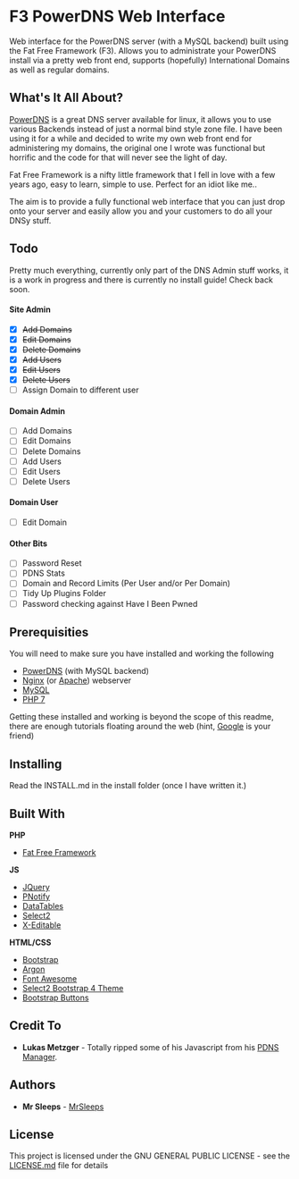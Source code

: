 # F3 PowerDNS Web Interface

Web interface for the PowerDNS server (with a MySQL backend) built using the Fat Free Framework (F3). Allows you to administrate your PowerDNS install via a pretty web front end, supports (hopefully) International Domains as well as regular domains.

## What's It All About?

[PowerDNS](https://powerdns.com/) is a great DNS server available for linux, it allows you to use various Backends instead of just a normal bind style zone file. I have been using it for a while and decided to write my own web front end for administering my domains, the original one I wrote was functional but horrific and the code for that will never see the light of day.

Fat Free Framework is a nifty little framework that I fell in love with a few years ago, easy to learn, simple to use. Perfect for an idiot like me..

The aim is to provide a fully functional web interface that you can just drop onto your server and easily allow you and your customers to do all your DNSy stuff.

## Todo

Pretty much everything, currently only part of the DNS Admin stuff works, it is a work in progress and there is currently no install guide! Check back soon.

#### Site Admin
- [x] ~~Add Domains~~
- [x] ~~Edit Domains~~
- [x] ~~Delete Domains~~
- [x] ~~Add Users~~
- [x] ~~Edit Users~~
- [x] ~~Delete Users~~
- [ ] Assign Domain to different user

#### Domain Admin
- [ ] Add Domains
- [ ] Edit Domains
- [ ] Delete Domains
- [ ] Add Users
- [ ] Edit Users
- [ ] Delete Users

#### Domain User
- [ ] Edit Domain

#### Other Bits
- [ ] Password Reset
- [ ] PDNS Stats
- [ ] Domain and Record Limits (Per User and/or Per Domain)
- [ ] Tidy Up Plugins Folder
- [ ] Password checking against Have I Been Pwned

## Prerequisities

You will need to make sure you have installed and working the following

* [PowerDNS](https://powerdns.com/) (with MySQL backend)
* [Nginx](https://nginx.org/) (or [Apache](https://httpd.apache.org/)) webserver
* [MySQL](https://dev.mysql.com/downloads/)
* [PHP 7](https://php.net)

Getting these installed and working is beyond the scope of this readme, there are enough tutorials floating around the web (hint, [Google](https://www.google.co.uk) is your friend)

## Installing

Read the INSTALL.md in the install folder (once I have written it.)

## Built With

**PHP**
* [Fat Free Framework](https://fatfreeframework.com)

**JS**
* [JQuery](https://jquery.com/)
* [PNotify](https://sciactive.com/pnotify/)
* [DataTables](https://datatables.net)
* [Select2](select2.github.io)
* [X-Editable](https://vitalets.github.io/x-editable/)


**HTML/CSS**
* [Bootstrap](https://getbootstrap.com)
* [Argon](https://creative-tim.com/)
* [Font Awesome](http://fontawesome.io/)
* [Select2 Bootstrap 4 Theme](https://github.com/ttskch/select2-bootstrap4-theme)
* [Bootstrap Buttons](https://github.com/haubek/bootstrap4c-buttons)

## Credit To

* **Lukas Metzger** - Totally ripped some of his Javascript from his [PDNS Manager](https://pdnsmanager.lmitsystems.de/). 

## Authors

* **Mr Sleeps** - [MrSleeps](https://github.com/MrSleeps)

## License

This project is licensed under the GNU GENERAL PUBLIC LICENSE - see the [LICENSE.md](LICENSE.md) file for details
